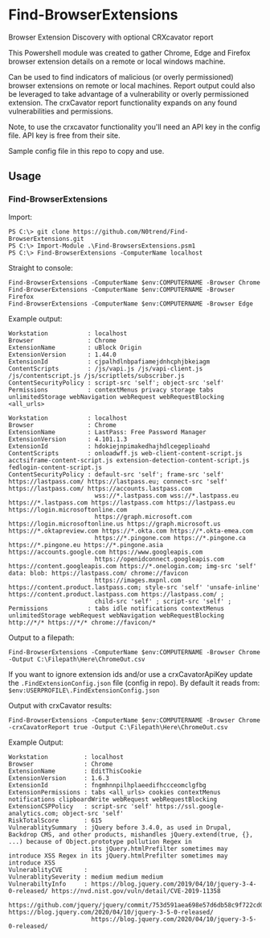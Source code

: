 # Find-BrowserExtensions
Browser Extension Discovery with optional CRXcavator report

This Powershell module was created to gather Chrome, Edge and Firefox browser extension details on a remote or local windows machine.

Can be used to find indicators of malicious (or overly permissioned) browser extensions on remote or local machines. Report output could also be leveraged to take advantage of a vulnerability or overly permissioned extension. The crxCavator report functionality expands on any found vulnerabilities and permissions.

Note, to use the crxcavator functionality you'll need an API key in the config file. API key is free from their site. 

Sample config file in this repo to copy and use.

## Usage
### Find-BrowserExtensions 

Import:

```
PS C:\> git clone https://github.com/N0trend/Find-BrowserExtensions.git
PS C:\> Import-Module .\Find-BrowsersExtensions.psm1
PS C:\> Find-BrowserExtensions -ComputerName localhost
```

Straight to console:

```
Find-BrowserExtensions -ComputerName $env:COMPUTERNAME -Browser Chrome
Find-BrowserExtensions -ComputerName $env:COMPUTERNAME -Browser Firefox
Find-BrowserExtensions -ComputerName $env:COMPUTERNAME -Browser Edge
```

Example output:

```
Workstation           : localhost
Browser               : Chrome
ExtensionName         : uBlock Origin
ExtensionVersion      : 1.44.0
ExtensionId           : cjpalhdlnbpafiamejdnhcphjbkeiagm
ContentScripts        : /js/vapi.js /js/vapi-client.js /js/contentscript.js /js/scriptlets/subscriber.js
ContentSecurityPolicy : script-src 'self'; object-src 'self'
Permissions           : contextMenus privacy storage tabs unlimitedStorage webNavigation webRequest webRequestBlocking <all_urls>

Workstation           : localhost
Browser               : Chrome
ExtensionName         : LastPass: Free Password Manager
ExtensionVersion      : 4.101.1.3
ExtensionId           : hdokiejnpimakedhajhdlcegeplioahd
ContentScripts        : onloadwff.js web-client-content-script.js acctsiframe-content-script.js extension-detection-content-script.js fedlogin-content-script.js
ContentSecurityPolicy : default-src 'self'; frame-src 'self' https://lastpass.com/ https://lastpass.eu; connect-src 'self' https://lastpass.com/ https://accounts.lastpass.com
                        wss://*.lastpass.com wss://*.lastpass.eu https://*.lastpass.com https://lastpass.com https://lastpass.eu https://login.microsoftonline.com
                        https://graph.microsoft.com https://login.microsoftonline.us https://graph.microsoft.us https://*.oktapreview.com https://*.okta.com https://*.okta-emea.com
                        https://*.pingone.com https://*.pingone.ca https://*.pingone.eu https://*.pingone.asia https://accounts.google.com https://www.googleapis.com
                        https://openidconnect.googleapis.com https://content.googleapis.com https://*.onelogin.com; img-src 'self' data: blob: https://lastpass.com/ chrome://favicon
                        https://images.mxpnl.com https://content.product.lastpass.com; style-src 'self' 'unsafe-inline' https://content.product.lastpass.com https://lastpass.com/ ;
                        child-src 'self' ; script-src 'self' ;
Permissions           : tabs idle notifications contextMenus unlimitedStorage webRequest webNavigation webRequestBlocking http://*/* https://*/* chrome://favicon/*
```

Output to a filepath:

```
Find-BrowserExtensions -ComputerName $env:COMPUTERNAME -Browser Chrome -Output C:\Filepath\Here\ChromeOut.csv
```


If you want to ignore extension ids and/or use a crxCavatorApiKey update the `.FindExtensionConfig.json` file (config in repo). By default it reads from: `$env:USERPROFILE\.FindExtensionConfig.json` 

Output with crxCavator results:
```
Find-BrowserExtensions -ComputerName $env:COMPUTERNAME -Browser Chrome -crxCavatorReport true -Output C:\Filepath\Here\ChromeOut.csv
```

Example Output:
```
Workstation          : localhost
Browser              : Chrome
ExtensionName        : EditThisCookie
ExtensionVersion     : 1.6.3
ExtensionId          : fngmhnnpilhplaeedifhccceomclgfbg
ExtensionPermissions : tabs <all_urls> cookies contextMenus notifications clipboardWrite webRequest webRequestBlocking
ExtensionCSPPolicy   : script-src 'self' https://ssl.google-analytics.com; object-src 'self'
RiskTotalScore       : 615
VulnerablitySummary  : jQuery before 3.4.0, as used in Drupal, Backdrop CMS, and other products, mishandles jQuery.extend(true, {}, ...) because of Object.prototype pollution Regex in
                       its jQuery.htmlPrefilter sometimes may introduce XSS Regex in its jQuery.htmlPrefilter sometimes may introduce XSS
VulnerablityCVE      :
VulnerablitySeverity : medium medium medium
VulnerabiltyInfo     : https://blog.jquery.com/2019/04/10/jquery-3-4-0-released/ https://nvd.nist.gov/vuln/detail/CVE-2019-11358
                       https://github.com/jquery/jquery/commit/753d591aea698e57d6db58c9f722cd0808619b1b https://blog.jquery.com/2020/04/10/jquery-3-5-0-released/
                       https://blog.jquery.com/2020/04/10/jquery-3-5-0-released/
```
